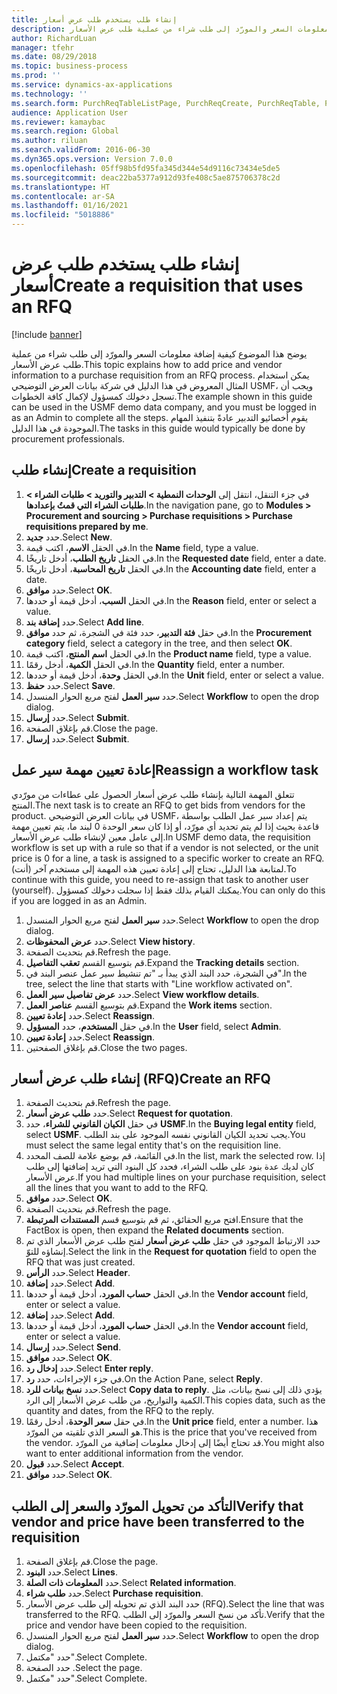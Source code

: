 ```yaml
---
title: إنشاء طلب يستخدم طلب عرض أسعار
description: يوضح هذا الموضوع كيفية إضافة معلومات السعر والمورّد إلى طلب شراء من عملية طلب عرض الأسعار.
author: RichardLuan
manager: tfehr
ms.date: 08/29/2018
ms.topic: business-process
ms.prod: ''
ms.service: dynamics-ax-applications
ms.technology: ''
ms.search.form: PurchReqTableListPage, PurchReqCreate, PurchReqTable, PurchReqLineRelatedDocuments, EcoResCategorySingleLookup, PurchReqWorkflowDropDialog, WorkflowSubmitDialog, WorkflowStatus, WorkflowWorkItemActionDialog, WorkflowUserListLookup, PurchReqCopyRFQ, SysDataAreaSelectLookup, PurchRFQCaseTable, PurchRFQEditLines, PurchRFQReplyTable, UnitOfMeasureLookup
audience: Application User
ms.reviewer: kamaybac
ms.search.region: Global
ms.author: riluan
ms.search.validFrom: 2016-06-30
ms.dyn365.ops.version: Version 7.0.0
ms.openlocfilehash: 05ff98b5fd95fa345d344e54d9116c73434e5de5
ms.sourcegitcommit: deac22ba5377a912d93fe408c5ae875706378c2d
ms.translationtype: HT
ms.contentlocale: ar-SA
ms.lasthandoff: 01/16/2021
ms.locfileid: "5018886"
---
```

# <a name="create-a-requisition-that-uses-an-rfq"></a><span data-ttu-id="fc277-103">إنشاء طلب يستخدم طلب عرض أسعار</span><span class="sxs-lookup"><span data-stu-id="fc277-103">Create a requisition that uses an RFQ</span></span>

[!include [banner](../../includes/banner.md)]

<span data-ttu-id="fc277-104">يوضح هذا الموضوع كيفية إضافة معلومات السعر والمورّد إلى طلب شراء من عملية طلب عرض الأسعار.</span><span class="sxs-lookup"><span data-stu-id="fc277-104">This topic explains how to add price and vendor information to a purchase requisition from an RFQ process.</span></span> <span data-ttu-id="fc277-105">يمكن استخدام المثال المعروض في هذا الدليل في شركة بيانات العرض التوضيحي USMF، ويجب أن تسجل دخولك كمسؤول لإكمال كافة الخطوات.</span><span class="sxs-lookup"><span data-stu-id="fc277-105">The example shown in this guide can be used in the USMF demo data company, and you must be logged in as an Admin to complete all the steps.</span></span> <span data-ttu-id="fc277-106">يقوم أخصائيو التدبير عادةً بتنفيذ المهام الموجودة في هذا الدليل.</span><span class="sxs-lookup"><span data-stu-id="fc277-106">The tasks in this guide would typically be done by procurement professionals.</span></span>


## <a name="create-a-requisition"></a><span data-ttu-id="fc277-107">إنشاء طلب</span><span class="sxs-lookup"><span data-stu-id="fc277-107">Create a requisition</span></span>
1. <span data-ttu-id="fc277-108">في جزء التنقل، انتقل إلى **الوحدات النمطية > التدبير والتوريد‬ > طلبات الشراء > طلبات الشراء التي قمتُ بإعدادها‬**.</span><span class="sxs-lookup"><span data-stu-id="fc277-108">In the navigation pane, go to **Modules > Procurement and sourcing > Purchase requisitions > Purchase requisitions prepared by me**.</span></span>
2. <span data-ttu-id="fc277-109">حدد **جديد**.</span><span class="sxs-lookup"><span data-stu-id="fc277-109">Select **New**.</span></span>
3. <span data-ttu-id="fc277-110">في الحقل **الاسم**، اكتب قيمة.</span><span class="sxs-lookup"><span data-stu-id="fc277-110">In the **Name** field, type a value.</span></span>
4. <span data-ttu-id="fc277-111">في الحقل **تاريخ الطلب**، أدخل تاريخًا.</span><span class="sxs-lookup"><span data-stu-id="fc277-111">In the **Requested date** field, enter a date.</span></span>
5. <span data-ttu-id="fc277-112">في الحقل **تاريخ المحاسبة**، أدخل تاريخًا.</span><span class="sxs-lookup"><span data-stu-id="fc277-112">In the **Accounting date** field, enter a date.</span></span>
6. <span data-ttu-id="fc277-113">حدد **موافق**.</span><span class="sxs-lookup"><span data-stu-id="fc277-113">Select **OK**.</span></span>
7. <span data-ttu-id="fc277-114">في الحقل **السبب**، أدخل قيمة أو حددها.</span><span class="sxs-lookup"><span data-stu-id="fc277-114">In the **Reason** field, enter or select a value.</span></span>
8. <span data-ttu-id="fc277-115">حدد **إضافة بند**.</span><span class="sxs-lookup"><span data-stu-id="fc277-115">Select **Add line**.</span></span>
9. <span data-ttu-id="fc277-116">في حقل **فئة التدبير**، حدد فئة في الشجرة، ثم حدد **موافق**.</span><span class="sxs-lookup"><span data-stu-id="fc277-116">In the **Procurement category** field, select a category in the tree, and then select **OK**.</span></span>
10. <span data-ttu-id="fc277-117">في الحقل **اسم المنتج**، اكتب قيمة.</span><span class="sxs-lookup"><span data-stu-id="fc277-117">In the **Product name** field, type a value.</span></span>
11. <span data-ttu-id="fc277-118">في الحقل **الكمية**، أدخل رقمًا.</span><span class="sxs-lookup"><span data-stu-id="fc277-118">In the **Quantity** field, enter a number.</span></span>
12. <span data-ttu-id="fc277-119">في الحقل **وحدة**، أدخل قيمة أو حددها.</span><span class="sxs-lookup"><span data-stu-id="fc277-119">In the **Unit** field, enter or select a value.</span></span>
13. <span data-ttu-id="fc277-120">حدد **حفظ**.</span><span class="sxs-lookup"><span data-stu-id="fc277-120">Select **Save**.</span></span>
14. <span data-ttu-id="fc277-121">حدد **سير العمل** لفتح مربع الحوار المنسدل.</span><span class="sxs-lookup"><span data-stu-id="fc277-121">Select **Workflow** to open the drop dialog.</span></span>
15. <span data-ttu-id="fc277-122">حدد **إرسال**.</span><span class="sxs-lookup"><span data-stu-id="fc277-122">Select **Submit**.</span></span>
16. <span data-ttu-id="fc277-123">قم بإغلاق الصفحة.</span><span class="sxs-lookup"><span data-stu-id="fc277-123">Close the page.</span></span>
17. <span data-ttu-id="fc277-124">حدد **إرسال**.</span><span class="sxs-lookup"><span data-stu-id="fc277-124">Select **Submit**.</span></span>

## <a name="reassign-a-workflow-task"></a><span data-ttu-id="fc277-125">إعادة تعيين مهمة سير عمل</span><span class="sxs-lookup"><span data-stu-id="fc277-125">Reassign a workflow task</span></span>
<span data-ttu-id="fc277-126">تتعلق المهمة التالية بإنشاء طلب عرض أسعار الحصول على عطاءات من مورّدي المنتج.</span><span class="sxs-lookup"><span data-stu-id="fc277-126">The next task is to create an RFQ to get bids from vendors for the product.</span></span> <span data-ttu-id="fc277-127">في بيانات العرض التوضيحي USMF، يتم إعداد سير عمل الطلب بواسطة قاعدة بحيث إذا لم يتم تحديد أي مورّد، أو إذا كان سعر الوحدة 0 لبند ما، يتم تعيين مهمة إلى عامل معين لإنشاء طلب عرض الأسعار.</span><span class="sxs-lookup"><span data-stu-id="fc277-127">In USMF demo data, the requisition workflow is set up with a rule so that if a vendor is not selected, or the unit price is 0 for a line, a task is assigned to a specific worker to create an RFQ.</span></span> <span data-ttu-id="fc277-128">لمتابعة هذا الدليل، تحتاج إلى إعادة تعيين هذه المهمة إلى مستخدم آخر (أنت).</span><span class="sxs-lookup"><span data-stu-id="fc277-128">To continue with this guide, you need to re-assign that task to another user (yourself).</span></span> <span data-ttu-id="fc277-129">يمكنك القيام بذلك فقط إذا سجلت دخولك كمسؤول.</span><span class="sxs-lookup"><span data-stu-id="fc277-129">You can only do this if you are logged in as an Admin.</span></span>  

1. <span data-ttu-id="fc277-130">حدد **سير العمل** لفتح مربع الحوار المنسدل.</span><span class="sxs-lookup"><span data-stu-id="fc277-130">Select **Workflow** to open the drop dialog.</span></span>
2. <span data-ttu-id="fc277-131">حدد **عرض المحفوظات**.</span><span class="sxs-lookup"><span data-stu-id="fc277-131">Select **View history**.</span></span>
3. <span data-ttu-id="fc277-132">قم بتحديث الصفحة.</span><span class="sxs-lookup"><span data-stu-id="fc277-132">Refresh the page.</span></span>
4. <span data-ttu-id="fc277-133">قم بتوسيع القسم **تعقب التفاصيل**.</span><span class="sxs-lookup"><span data-stu-id="fc277-133">Expand the **Tracking details** section.</span></span>
5. <span data-ttu-id="fc277-134">في الشجرة، حدد البند الذي يبدأ بـ "تم تنشيط سير عمل عنصر البند في".‬</span><span class="sxs-lookup"><span data-stu-id="fc277-134">In the tree, select the line that starts with "Line workflow activated on".</span></span>
6. <span data-ttu-id="fc277-135">حدد **عرض تفاصيل سير العمل**.</span><span class="sxs-lookup"><span data-stu-id="fc277-135">Select **View workflow details**.</span></span>
7. <span data-ttu-id="fc277-136">قم بتوسيع القسم **عناصر العمل**.</span><span class="sxs-lookup"><span data-stu-id="fc277-136">Expand the **Work items** section.</span></span>
8. <span data-ttu-id="fc277-137">حدد **إعادة تعيين**.</span><span class="sxs-lookup"><span data-stu-id="fc277-137">Select **Reassign**.</span></span>
9. <span data-ttu-id="fc277-138">في حقل **المستخدم**، حدد **المسؤول**.</span><span class="sxs-lookup"><span data-stu-id="fc277-138">In the **User** field, select **Admin**.</span></span>
10. <span data-ttu-id="fc277-139">حدد **إعادة تعيين**.</span><span class="sxs-lookup"><span data-stu-id="fc277-139">Select **Reassign**.</span></span>
11. <span data-ttu-id="fc277-140">قم بإغلاق الصفحتين.</span><span class="sxs-lookup"><span data-stu-id="fc277-140">Close the two pages.</span></span>

## <a name="create-an-rfq"></a><span data-ttu-id="fc277-141">إنشاء طلب عرض أسعار (RFQ)</span><span class="sxs-lookup"><span data-stu-id="fc277-141">Create an RFQ</span></span>

1. <span data-ttu-id="fc277-142">قم بتحديث الصفحة.</span><span class="sxs-lookup"><span data-stu-id="fc277-142">Refresh the page.</span></span>
2. <span data-ttu-id="fc277-143">حدد **طلب عرض أسعار**.</span><span class="sxs-lookup"><span data-stu-id="fc277-143">Select **Request for quotation**.</span></span>
3. <span data-ttu-id="fc277-144">في حقل **الكيان القانوني للشراء**، حدد **USMF**.</span><span class="sxs-lookup"><span data-stu-id="fc277-144">In the **Buying legal entity** field, select **USMF**.</span></span> <span data-ttu-id="fc277-145">يجب تحديد الكيان القانوني نفسه الموجود على بند الطلب.</span><span class="sxs-lookup"><span data-stu-id="fc277-145">You must select the same legal entity that's on the requisition line.</span></span>  
4. <span data-ttu-id="fc277-146">في القائمة، قم بوضع علامة للصف المحدد.</span><span class="sxs-lookup"><span data-stu-id="fc277-146">In the list, mark the selected row.</span></span> <span data-ttu-id="fc277-147">إذا كان لديك عدة بنود على طلب الشراء، فحدد كل البنود التي تريد إضافتها إلى طلب عرض الأسعار.</span><span class="sxs-lookup"><span data-stu-id="fc277-147">If you had multiple lines on your purchase requisition, select all the lines that you want to add to the RFQ.</span></span>  
5. <span data-ttu-id="fc277-148">حدد **موافق**.</span><span class="sxs-lookup"><span data-stu-id="fc277-148">Select **OK**.</span></span>
6. <span data-ttu-id="fc277-149">قم بتحديث الصفحة.</span><span class="sxs-lookup"><span data-stu-id="fc277-149">Refresh the page.</span></span>
7. <span data-ttu-id="fc277-150">افتح مربع الحقائق، ثم قم بتوسيع قسم **المستندات المرتبطة**.</span><span class="sxs-lookup"><span data-stu-id="fc277-150">Ensure that the FactBox is open, then expand the **Related documents** section.</span></span>
8. <span data-ttu-id="fc277-151">حدد الارتباط الموجود في حقل **طلب عرض أسعار** لفتح طلب عرض الأسعار الذي تم إنشاؤه للتوّ.</span><span class="sxs-lookup"><span data-stu-id="fc277-151">Select the link in the **Request for quotation** field to open the RFQ that was just created.</span></span>
9. <span data-ttu-id="fc277-152">حدد **الرأس**.</span><span class="sxs-lookup"><span data-stu-id="fc277-152">Select **Header**.</span></span>
10. <span data-ttu-id="fc277-153">حدد **إضافة**.</span><span class="sxs-lookup"><span data-stu-id="fc277-153">Select **Add**.</span></span>
11. <span data-ttu-id="fc277-154">في الحقل **حساب المورد**، أدخل قيمة أو حددها.</span><span class="sxs-lookup"><span data-stu-id="fc277-154">In the **Vendor account** field, enter or select a value.</span></span>
12. <span data-ttu-id="fc277-155">حدد **إضافة**.</span><span class="sxs-lookup"><span data-stu-id="fc277-155">Select **Add**.</span></span>
13. <span data-ttu-id="fc277-156">في الحقل **حساب المورد**، أدخل قيمة أو حددها.</span><span class="sxs-lookup"><span data-stu-id="fc277-156">In the **Vendor account** field, enter or select a value.</span></span>
14. <span data-ttu-id="fc277-157">حدد **إرسال**.</span><span class="sxs-lookup"><span data-stu-id="fc277-157">Select **Send**.</span></span>
15. <span data-ttu-id="fc277-158">حدد **موافق**.</span><span class="sxs-lookup"><span data-stu-id="fc277-158">Select **OK**.</span></span>
16. <span data-ttu-id="fc277-159">حدد **إدخال رد‬**.</span><span class="sxs-lookup"><span data-stu-id="fc277-159">Select **Enter reply**.</span></span>
17. <span data-ttu-id="fc277-160">في جزء الإجراءات، حدد **رد**.</span><span class="sxs-lookup"><span data-stu-id="fc277-160">On the Action Pane, select **Reply**.</span></span>
18. <span data-ttu-id="fc277-161">حدد **نسخ بيانات للرد‬**.</span><span class="sxs-lookup"><span data-stu-id="fc277-161">Select **Copy data to reply**.</span></span> <span data-ttu-id="fc277-162">يؤدي ذلك إلى نسخ بيانات، مثل الكمية والتواريخ، من طلب عرض الأسعار إلى الرد.</span><span class="sxs-lookup"><span data-stu-id="fc277-162">This copies data, such as the quantity and dates, from the RFQ to the reply.</span></span>  
19. <span data-ttu-id="fc277-163">في حقل **سعر الوحدة**، أدخل رقمًا.</span><span class="sxs-lookup"><span data-stu-id="fc277-163">In the **Unit price** field, enter a number.</span></span> <span data-ttu-id="fc277-164">هذا هو السعر الذي تلقيته من المورّد.</span><span class="sxs-lookup"><span data-stu-id="fc277-164">This is the price that you've received from the vendor.</span></span> <span data-ttu-id="fc277-165">قد تحتاج أيضًا إلى إدخال معلومات إضافية من المورّد.</span><span class="sxs-lookup"><span data-stu-id="fc277-165">You might also want to enter additional information from the vendor.</span></span>  
20. <span data-ttu-id="fc277-166">حدد **قبول**.</span><span class="sxs-lookup"><span data-stu-id="fc277-166">Select **Accept**.</span></span>
21. <span data-ttu-id="fc277-167">حدد **موافق**.</span><span class="sxs-lookup"><span data-stu-id="fc277-167">Select **OK**.</span></span>

## <a name="verify-that-vendor-and-price-have-been-transferred-to-the-requisition"></a><span data-ttu-id="fc277-168">التأكد من تحويل المورّد والسعر إلى الطلب</span><span class="sxs-lookup"><span data-stu-id="fc277-168">Verify that vendor and price have been transferred to the requisition</span></span>
1. <span data-ttu-id="fc277-169">قم بإغلاق الصفحة.</span><span class="sxs-lookup"><span data-stu-id="fc277-169">Close the page.</span></span>
2. <span data-ttu-id="fc277-170">حدد **البنود**.</span><span class="sxs-lookup"><span data-stu-id="fc277-170">Select **Lines**.</span></span>
3. <span data-ttu-id="fc277-171">حدد **المعلومات ذات الصلة**.</span><span class="sxs-lookup"><span data-stu-id="fc277-171">Select **Related information**.</span></span>
4. <span data-ttu-id="fc277-172">حدد **طلب شراء**.</span><span class="sxs-lookup"><span data-stu-id="fc277-172">Select **Purchase requisition**.</span></span>
5. <span data-ttu-id="fc277-173">حدد البند الذي تم تحويله إلى طلب عرض الأسعار (RFQ).</span><span class="sxs-lookup"><span data-stu-id="fc277-173">Select the line that was transferred to the RFQ.</span></span> <span data-ttu-id="fc277-174">تأكد من نسخ السعر والمورّد إلى الطلب.</span><span class="sxs-lookup"><span data-stu-id="fc277-174">Verify that the price and vendor have been copied to the requisition.</span></span>  
6. <span data-ttu-id="fc277-175">حدد **سير العمل** لفتح مربع الحوار المنسدل.</span><span class="sxs-lookup"><span data-stu-id="fc277-175">Select **Workflow** to open the drop dialog.</span></span>
7. <span data-ttu-id="fc277-176">حدد "مكتمل".</span><span class="sxs-lookup"><span data-stu-id="fc277-176">Select Complete.</span></span>
8. <span data-ttu-id="fc277-177">حدد الصفحة .</span><span class="sxs-lookup"><span data-stu-id="fc277-177">Select the page.</span></span>
9. <span data-ttu-id="fc277-178">حدد "مكتمل".</span><span class="sxs-lookup"><span data-stu-id="fc277-178">Select Complete.</span></span>

